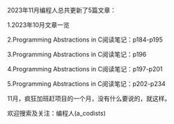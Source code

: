 2023年11月编程人总共更新了5篇文章：

1.2023年10月文章一览

2.Programming Abstractions in C阅读笔记：p184-p195

3.Programming Abstractions in C阅读笔记：p196

4.Programming Abstractions in C阅读笔记：p197-p201

5.Programming Abstractions in C阅读笔记：p202-p234

11月，疯狂加班赶项目的一个月，没有什么要说的，就这样。


欢迎搜索及关注：编程人(a_codists)